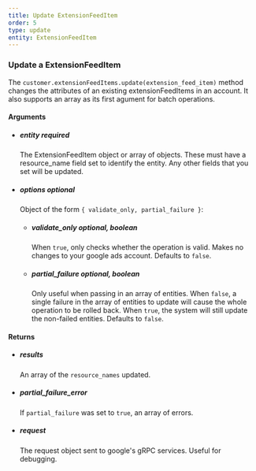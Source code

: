 ```yaml
---
title: Update ExtensionFeedItem 
order: 5
type: update
entity: ExtensionFeedItem 
---
```


### Update a ExtensionFeedItem 


The `customer.extensionFeedItems.update(extension_feed_item)` method changes the attributes of an existing extensionFeedItems in an account. It also supports an array as its first agument for batch operations.


#### Arguments

- ##### entity *required*
    The ExtensionFeedItem object or array of objects. These must have a resource_name field set to identify the entity. Any other fields that you set will be updated.
- ##### options *optional*
    Object of the form `{ validate_only, partial_failure }`:
    - ##### validate_only *optional, boolean*
        When `true`, only checks whether the operation is valid. Makes no changes to your google ads account. Defaults to `false`.
    - ##### partial_failure *optional, boolean*
        Only useful when passing in an array of entities. When `false`, a single failure in the array of entities to update will cause the whole operation to be rolled back. When `true`, the system will still update the non-failed entities. Defaults to `false`.


#### Returns

- ##### results
    An array of the `resource_names` updated.
- ##### partial_failure_error
    If `partial_failure` was set to `true`, an array of errors.
- ##### request
    The request object sent to google's gRPC services. Useful for debugging.
